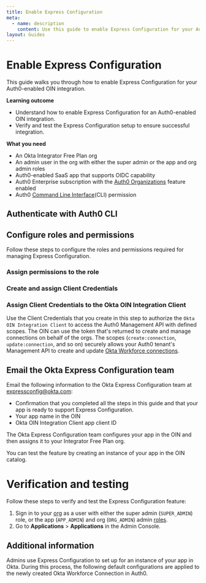 ```yaml
---
title: Enable Express Configuration
meta:
  - name: description
    content: Use this guide to enable Express Configuration for your Auth0-enabled OIN integration.
layout: Guides
---
```

<ApiLifecycle access="ie" />

# Enable Express Configuration

This guide walks you through how to enable Express Configuration for your Auth0-enabled <StackSnippet snippet="protocol-name" inline/> OIN integration.

**Learning outcome**

* Understand how to enable Express Configuration for an Auth0-enabled <StackSnippet snippet="protocol-name" inline/> OIN integration.
* Verify and test the Express Configuration setup to ensure successful integration.

**What you need**

* An Okta Integrator Free Plan org
* An admin user in the org with either the super admin or the app and org admin roles
* Auth0-enabled SaaS app that supports OIDC capability
* Auth0 Enterprise subscription with the [Auth0 Organizations](https://auth0.com/docs/manage-users/organizations) feature enabled
* Auth0 [Command Line Interface](https://auth0.github.io/auth0-cli/)(CLI) permission

<StackSnippet snippet="notes" />

## Authenticate with Auth0 CLI

<StackSnippet snippet="authenticate-cli" />

<StackSnippet snippet="create-resource-server" />

## Configure roles and permissions

Follow these steps to configure the roles and permissions required for managing Express Configuration.

<StackSnippet snippet="create-role" />

### Assign permissions to the role

<StackSnippet snippet="assign-permission" />

### Create and assign Client Credentials

<StackSnippet snippet="create-client" />

### Assign Client Credentials to the Okta OIN Integration Client

Use the Client Credentials that you create in this step to authorize the `Okta OIN Integration Client` to access the Auth0 Management API with defined scopes. The OIN can use the token that's returned to create and manage connections on behalf of the orgs. The scopes (`create:connection`, `update:connection`, and so on) securely allows your Auth0 tenant's Management API to create and update [Okta Workforce connections](https://auth0.com/docs/authenticate/identity-providers/enterprise-identity-providers/okta).

<StackSnippet snippet="assign-client-grant" />

<StackSnippet snippet="actions-and-tenant-setting" />

<StackSnippet snippet="update-oin-submission" />

## Email the Okta Express Configuration team

Email the following information to the Okta Express Configuration team at [expressconfig@okta.com](mailto:expressconfig@okta.com):

* Confirmation that you completed all the steps in this guide and that your app is ready to support Express Configuration.
* Your app name in the OIN
* Okta OIN Integration Client app client ID

The Okta Express Configuration team configures your app in the OIN and then assigns it to your Integrator Free Plan org.

You can test the feature by creating an instance of your app in the OIN catalog.

# Verification and testing

Follow these steps to verify and test the Express Configuration feature:

1. Sign in to your [org](/login/) as a user with either the super admin (`SUPER_ADMIN`) role, or the app (`APP_ADMIN`) and org (`ORG_ADMIN`) admin [roles](https://developer.okta.com/docs/api/openapi/okta-management/guides/roles/#standard-roles).
1. Go to **Applications** > **Applications** in the Admin Console.

<StackSnippet snippet="verify-express-configuration" />

## Additional information

Admins use Express Configuration to set up <StackSnippet snippet="protocol-name" inline/> for an instance of your app in Okta. During this process, the following default configurations are applied to the newly created Okta Workforce Connection in Auth0.
<StackSnippet snippet="additional-info" />
